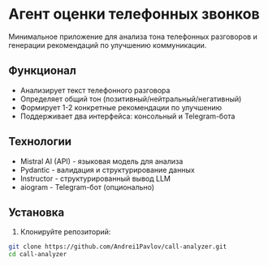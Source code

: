 # Агент оценки телефонных звонков

Минимальное приложение для анализа тона телефонных разговоров и генерации рекомендаций по улучшению коммуникации.

## Функционал

- Анализирует текст телефонного разговора
- Определяет общий тон (позитивный/нейтральный/негативный)
- Формирует 1-2 конкретные рекомендации по улучшению
- Поддерживает два интерфейса: консольный и Telegram-бота

## Технологии

- Mistral AI (API) - языковая модель для анализа
- Pydantic - валидация и структурирование данных
- Instructor - структурированный вывод LLM
- aiogram - Telegram-бот (опционально)

## Установка

1. Клонируйте репозиторий:
```bash
git clone https://github.com/Andrei1Pavlov/call-analyzer.git
cd call-analyzer